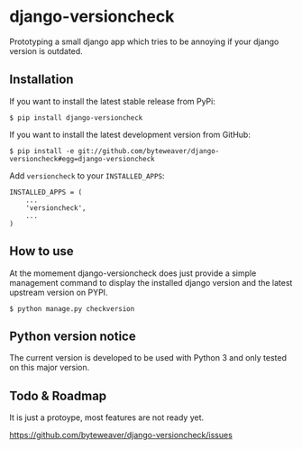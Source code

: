 # django-versioncheck

Prototyping a small django app which tries to be annoying if your django version is outdated.

## Installation

If you want to install the latest stable release from PyPi:

    $ pip install django-versioncheck

If you want to install the latest development version from GitHub:

    $ pip install -e git://github.com/byteweaver/django-versioncheck#egg=django-versioncheck

Add `versioncheck` to your `INSTALLED_APPS`:

    INSTALLED_APPS = (
        ...
        'versioncheck',
        ...
    )

## How to use

At the momement django-versioncheck does just provide a simple management command to display the installed django
version and the latest upstream version on PYPI.

    $ python manage.py checkversion


## Python version notice

The current version is developed to be used with Python 3 and only tested on this major version.


## Todo & Roadmap

It is just a protoype, most features are not ready yet.

https://github.com/byteweaver/django-versioncheck/issues
